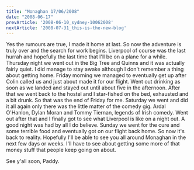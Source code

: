 ```yaml
---
title: "Monaghan 17/06/2008"
date: "2008-06-17"
prevArticle: '2008-06-10_sydney-10062008'
nextArticle: '2008-07-31_this-is-the-new-blog'
---
```

Yes the rumours are true, I made it home at last. So now the adventure is truly over and the search for work begins. Liverpool of course was the last hurrah and hopefully the last time that I'll be on a plane for a while. Thursday night we went out in the Big Tree and Quinns and it was actually fairly quiet. I did manage to stay awake although I don't remember a thing about getting home. Friday morning we managed to eventually get up after Colin called us and just about made it for our flight. Went out drinking as soon as we landed and stayed out until about five in the afternoon. After that we went back to the hostel and I star-fished on the bed, exhausted and a bit drunk. So that was the end of Friday for me. Saturday we went and did it all again only there was the little matter of the comedy gig. Ardal O'Hanlon, Dylan Moran and Tommy Tiernan, legends of Irish comedy. Went out after that and I finally got to see what Liverpool is like on a night out. A good night was had by all I do believe. Sunday we went for the cure and some terrible food and eventually got on our flight back home. So now it's back to reality. Hopefully I'll be able to see you all around Monaghan in the next few days or weeks. I'll have to see about getting some more of that money stuff that people keep going on about.

See y'all soon,
Paddy.